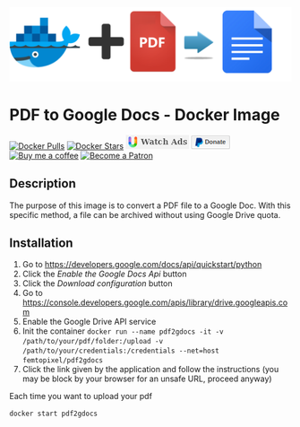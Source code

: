 ![logo](logo.png)

PDF to Google Docs - Docker Image
======================

[![Docker Pulls](https://img.shields.io/docker/pulls/femtopixel/pdf2gdocs.svg)](https://hub.docker.com/r/femtopixel/pdf2gdocs/)
[![Docker Stars](https://img.shields.io/docker/stars/femtopixel/pdf2gdocs.svg)](https://hub.docker.com/r/femtopixel/pdf2gdocs/)
[![Watch Ads](https://github.com/jaymoulin/jaymoulin.github.io/raw/master/utip.png "Watch Ads")](https://utip.io/femtopixel)
[![PayPal donation](https://github.com/jaymoulin/jaymoulin.github.io/raw/master/ppl.png "PayPal donation")](https://www.paypal.me/jaymoulin)
[![Buy me a coffee](https://www.buymeacoffee.com/assets/img/custom_images/orange_img.png "Buy me a coffee")](https://www.buymeacoffee.com/3Yu8ajd7W)
[![Become a Patron](https://badgen.net/badge/become/a%20patron/F96854 "Become a Patron")](https://patreon.com/femtopixel)

Description
-----------

The purpose of this image is to convert a PDF file to a Google Doc.
With this specific method, a file can be archived without using Google Drive quota.    

Installation
------------

1. Go to https://developers.google.com/docs/api/quickstart/python
1. Click the _Enable the Google Docs Api_ button 
1. Click the _Download configuration_ button
1. Go to https://console.developers.google.com/apis/library/drive.googleapis.com
1. Enable the Google Drive API service
1. Init the container `docker run --name pdf2gdocs -it -v /path/to/your/pdf/folder:/upload -v /path/to/your/credentials:/credentials --net=host femtopixel/pdf2gdocs`
1. Click the link given by the application and follow the instructions (you may be block by your browser for an unsafe URL, proceed anyway)

Each time you want to upload your pdf
```
docker start pdf2gdocs
```
